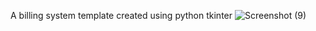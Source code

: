 A billing system template created using python tkinter
![Screenshot (9)](https://user-images.githubusercontent.com/56290186/117213688-94469080-ae19-11eb-9f5f-c05c0eae8a49.png)

